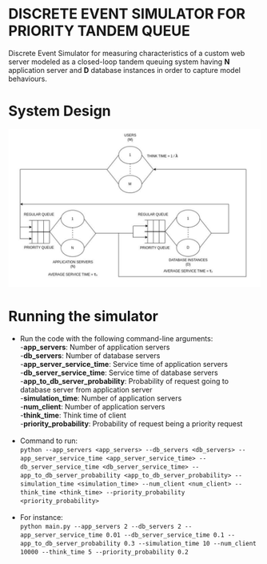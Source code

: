 # **DISCRETE EVENT SIMULATOR FOR PRIORITY TANDEM QUEUE**

Discrete Event Simulator for measuring characteristics of a custom web server modeled as a closed-loop tandem queuing system having **N** application server and **D** database instances in order to capture model behaviours.  

# System Design

![plot](./priority_tandem_queue_design.png)

# Running the simulator
- Run the code with the following command-line arguments: <br/>
 -<b>app_servers</b>: Number of application servers <br/>
 -<b>db_servers</b>: Number of database servers <br/>
 -<b>app_server_service_time</b>: Service time of application servers <br/>
 -<b>db_server_service_time</b>: Service time of database servers <br/>
 -<b>app_to_db_server_probability</b>: Probability of request going to database server from application server <br/>
 -<b>simulation_time</b>: Number of application servers <br/>
 -<b>num_client</b>: Number of application servers <br/>
 -<b>think_time</b>: Think time of client <br/>
 -<b>priority_probability</b>: Probability of request being a priority request <br/> <br/>
 - Command to run: <br/>
   `python --app_servers <app_servers> --db_servers <db_servers> --app_server_service_time <app_server_service_time> --db_server_service_time <db_server_service_time> --app_to_db_server_probability <app_to_db_server_probability> --simulation_time <simulation_time> --num_client <num_client> --think_time <think_time> --priority_probability <priority_probability>` <br/> <br/>
 - For instance: <br/>
    `python main.py --app_servers 2 --db_servers 2 --app_server_service_time 0.01 --db_server_service_time 0.1 --app_to_db_server_probability 0.3 --simulation_time 10 --num_client 10000 --think_time 5 --priority_probability 0.2`

